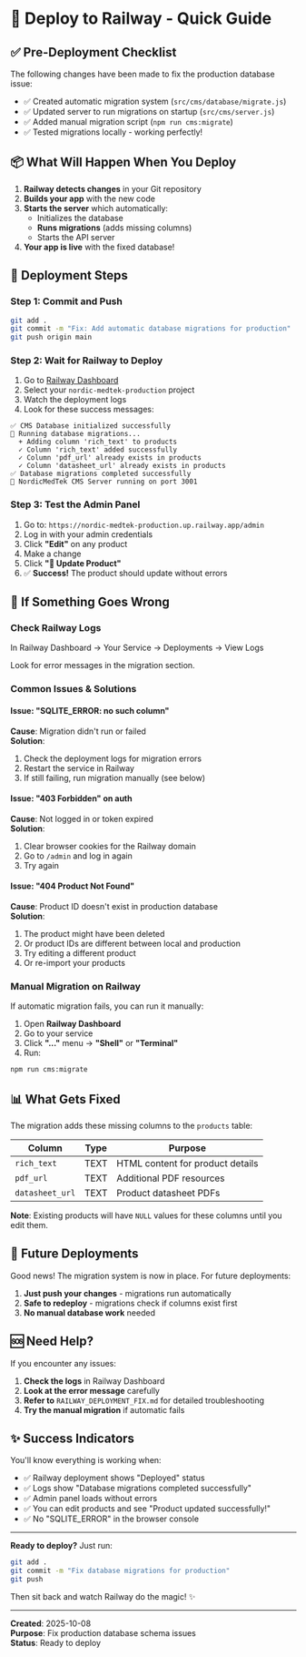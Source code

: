 # 🚀 Deploy to Railway - Quick Guide

## ✅ Pre-Deployment Checklist

The following changes have been made to fix the production database issue:

- ✅ Created automatic migration system (`src/cms/database/migrate.js`)
- ✅ Updated server to run migrations on startup (`src/cms/server.js`)
- ✅ Added manual migration script (`npm run cms:migrate`)
- ✅ Tested migrations locally - working perfectly!

## 📦 What Will Happen When You Deploy

1. **Railway detects changes** in your Git repository
2. **Builds your app** with the new code
3. **Starts the server** which automatically:
   - Initializes the database
   - **Runs migrations** (adds missing columns)
   - Starts the API server
4. **Your app is live** with the fixed database!

## 🎯 Deployment Steps

### Step 1: Commit and Push

```bash
git add .
git commit -m "Fix: Add automatic database migrations for production"
git push origin main
```

### Step 2: Wait for Railway to Deploy

1. Go to [Railway Dashboard](https://railway.app/)
2. Select your `nordic-medtek-production` project
3. Watch the deployment logs
4. Look for these success messages:

```
✅ CMS Database initialized successfully
🔄 Running database migrations...
  + Adding column 'rich_text' to products
  ✓ Column 'rich_text' added successfully
  ✓ Column 'pdf_url' already exists in products
  ✓ Column 'datasheet_url' already exists in products
✅ Database migrations completed successfully
🚀 NordicMedTek CMS Server running on port 3001
```

### Step 3: Test the Admin Panel

1. Go to: `https://nordic-medtek-production.up.railway.app/admin`
2. Log in with your admin credentials
3. Click **"Edit"** on any product
4. Make a change
5. Click **"💾 Update Product"**
6. ✅ **Success!** The product should update without errors

## 🐛 If Something Goes Wrong

### Check Railway Logs

In Railway Dashboard → Your Service → Deployments → View Logs

Look for error messages in the migration section.

### Common Issues & Solutions

#### Issue: "SQLITE_ERROR: no such column"

**Cause**: Migration didn't run or failed  
**Solution**:
1. Check the deployment logs for migration errors
2. Restart the service in Railway
3. If still failing, run migration manually (see below)

#### Issue: "403 Forbidden" on auth

**Cause**: Not logged in or token expired  
**Solution**:
1. Clear browser cookies for the Railway domain
2. Go to `/admin` and log in again
3. Try again

#### Issue: "404 Product Not Found"

**Cause**: Product ID doesn't exist in production database  
**Solution**:
1. The product might have been deleted
2. Or product IDs are different between local and production
3. Try editing a different product
4. Or re-import your products

### Manual Migration on Railway

If automatic migration fails, you can run it manually:

1. Open **Railway Dashboard**
2. Go to your service
3. Click **"..."** menu → **"Shell"** or **"Terminal"**
4. Run:
```bash
npm run cms:migrate
```

## 📊 What Gets Fixed

The migration adds these missing columns to the `products` table:

| Column | Type | Purpose |
|--------|------|---------|
| `rich_text` | TEXT | HTML content for product details |
| `pdf_url` | TEXT | Additional PDF resources |
| `datasheet_url` | TEXT | Product datasheet PDFs |

**Note**: Existing products will have `NULL` values for these columns until you edit them.

## 🔄 Future Deployments

Good news! The migration system is now in place. For future deployments:

1. **Just push your changes** - migrations run automatically
2. **Safe to redeploy** - migrations check if columns exist first
3. **No manual database work** needed

## 🆘 Need Help?

If you encounter any issues:

1. **Check the logs** in Railway Dashboard
2. **Look at the error message** carefully
3. **Refer to** `RAILWAY_DEPLOYMENT_FIX.md` for detailed troubleshooting
4. **Try the manual migration** if automatic fails

## ✨ Success Indicators

You'll know everything is working when:

- ✅ Railway deployment shows "Deployed" status
- ✅ Logs show "Database migrations completed successfully"
- ✅ Admin panel loads without errors
- ✅ You can edit products and see "Product updated successfully!"
- ✅ No "SQLITE_ERROR" in the browser console

---

**Ready to deploy?** Just run:

```bash
git add .
git commit -m "Fix database migrations for production"
git push
```

Then sit back and watch Railway do the magic! ✨

---

**Created**: 2025-10-08  
**Purpose**: Fix production database schema issues  
**Status**: Ready to deploy

